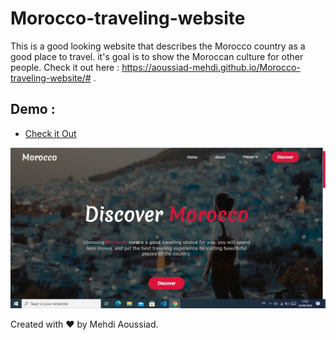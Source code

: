 # Morocco-traveling-website
This is a good looking website that describes the Morocco country as a good place to travel. it's goal is to show the Moroccan culture for other people.
Check it out here : https://aoussiad-mehdi.github.io/Morocco-traveling-website/# .

## Demo : 
- [Check it Out](https://aoussiad-mehdi.github.io/Morocco-traveling-website/index.html#)

![](images/hero.jpg)

Created with ❤️ by Mehdi Aoussiad.
